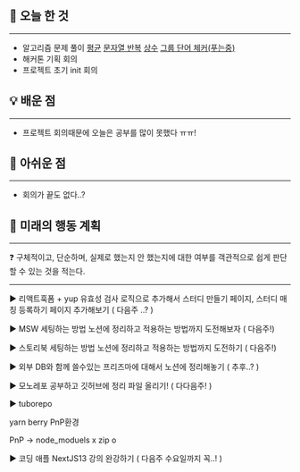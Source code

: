 ## 🚩 오늘 한 것

---

- 알고리즘 문제 풀이
  [평균](https://www.notion.so/9a3305591c284699a9d8d96b5120fd2c?pvs=21)
  [문자열 반복](https://www.notion.so/93db455f98394136a0d72db50f3df4a1?pvs=21)
  [상수](https://www.notion.so/b0f797a00bc34a22a43392c2651e8cc7?pvs=21)
  [그룹 단어 체커(푸는중)](https://www.notion.so/80ca53f34a4649eea31ebcada8eb6a92?pvs=21)
- 해커톤 기획 회의
- 프로젝트 초기 init 회의

## 💡 배운 점

---

- 프로젝트 회의때문에 오늘은 공부를 많이 못했다 ㅠㅠ!

## 🥹 아쉬운 점

---

- 회의가 끝도 없다..?

## 📝 미래의 행동 계획

---

<aside>
❓ 구체적이고, 단순하며, 실제로 했는지 안 했는지에 대한 여부를 객관적으로 쉽게 판단할 수 있는 것을 적는다.

</aside>

---

► 리액트훅폼 + yup 유효성 검사 로직으로 추가해서 스터디 만들기 페이지, 스터디 매칭 등록하기 페이지 추가해보기 ( 다음주 ..? )

► MSW 세팅하는 방법 노션에 정리하고 적용하는 방법까지 도전해보자 ( 다음주!)

► 스토리북 세팅하는 방법 노션에 정리하고 적용하는 방법까지 도전하기 ( 다음주!)

► 외부 DB와 함께 쓸수있는 프리즈마에 대해서 노션에 정리해놓기 ( 추후..? )

► 모노레포 공부하고 깃허브에 정리 파일 올리기! ( 다다음주! )

► tuborepo

yarn berry PnP환경

PnP -> node_moduels x zip o

► 코딩 애플 NextJS13 강의 완강하기 ( 다음주 수요일까지 꼭..! )
